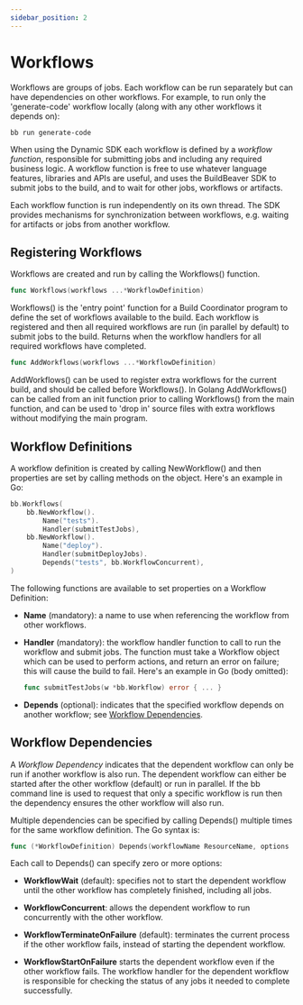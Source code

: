 ```yaml
---
sidebar_position: 2
---
```


# Workflows

Workflows are groups of jobs. Each workflow can be run separately but can have dependencies on other workflows.
For example, to run only the 'generate-code' workflow locally (along with any other workflows
it depends on):

```shell
bb run generate-code
```

When using the Dynamic SDK each workflow is defined by a *workflow function*, responsible for submitting jobs and
including any required business logic.  A workflow function is free to use whatever language features,
libraries and APIs are useful, and uses the BuildBeaver SDK to submit jobs to the build, and to wait for other jobs,
workflows or artifacts.

Each workflow function is run independently on its own thread. The SDK provides mechanisms for synchronization
between workflows, e.g. waiting for artifacts or jobs from another workflow.

## Registering Workflows

Workflows are created and run by calling the Workflows() function.
   
```go
func Workflows(workflows ...*WorkflowDefinition)
```
Workflows() is the 'entry point' function for a Build Coordinator program to define the set of workflows available
to the build. Each workflow is registered and then all required workflows are run (in parallel by default)
to submit jobs to the build. Returns when the workflow handlers for all required workflows have completed.

```go
func AddWorkflows(workflows ...*WorkflowDefinition)
```

AddWorkflows() can be used to register extra workflows for the current build, and should be called before Workflows().
In Golang AddWorkflows() can be called from an init function prior to calling Workflows() from the main function,
and can be used to 'drop in' source files with extra workflows without modifying the main program.

## Workflow Definitions

A workflow definition is created by calling NewWorkflow() and then properties are set by calling methods on the
object. Here's an example in Go:

```go
bb.Workflows(
    bb.NewWorkflow().
  	    Name("tests").
  	    Handler(submitTestJobs), 
	bb.NewWorkflow().
        Name("deploy").
        Handler(submitDeployJobs).
        Depends("tests", bb.WorkflowConcurrent),
)
```
The following functions are available to set properties on a Workflow Definition:

- **Name** (mandatory): a name to use when referencing the workflow from other workflows.

- **Handler** (mandatory): the workflow handler function to call to run the workflow and submit jobs.
  The function must take a Workflow object which can be used to perform actions, and return an error on failure;
  this will cause the build to fail. Here's an example in Go (body omitted):
  ```go
  func submitTestJobs(w *bb.Workflow) error { ... }
  ```

- **Depends** (optional): indicates that the specified workflow depends on another workflow; see
  [Workflow Dependencies](#workflow-dependencies).

## Workflow Dependencies

A *Workflow Dependency* indicates that the dependent workflow can only be run if another workflow is also
run. The dependent workflow can either be started after the other workflow (default) or run
in parallel. If the bb command line is used to request that only a specific workflow is run then the dependency
ensures the other workflow will also run.

Multiple dependencies can be specified by calling Depends() multiple times for the same workflow definition.
The Go syntax is:

```go
func (*WorkflowDefinition) Depends(workflowName ResourceName, options ...WorkflowDependsOption) *WorkflowDefinition
```

Each call to Depends() can specify zero or more options:

- **WorkflowWait** (default): specifies not to start the dependent workflow until the other workflow has
  completely finished, including all jobs.

- **WorkflowConcurrent**: allows the dependent workflow to run concurrently with the other workflow.

- **WorkflowTerminateOnFailure** (default): terminates the current process if the other workflow fails, instead
  of starting the dependent workflow.

- **WorkflowStartOnFailure** starts the dependent workflow even if the other workflow fails. The workflow handler
  for the dependent workflow is responsible for checking the status of any jobs it needed to complete successfully.
